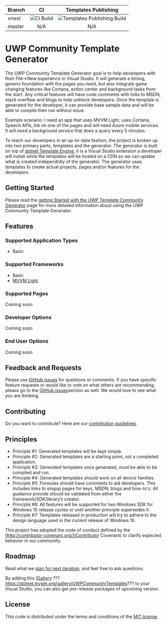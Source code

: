 |Branch|CI        |Templates Publishing |
|:-----|:--------:|:-------------------:|
|vnext|![CI Build](https://winappstudio.visualstudio.com/_apis/public/build/definitions/5c80cfe7-3bfb-4799-9d04-803c84df7a60/114/badge)   | ![Templates Publishing Build](https://winappstudio.visualstudio.com/_apis/public/build/definitions/5c80cfe7-3bfb-4799-9d04-803c84df7a60/113/badge) | 
|master|N/A|N/A| 

UWP Community Template Generator 
===========
The UWP Community Template Generator goal is to help developers with their File->New experience in Visual Studio.  It will generate a strong, generic foundation with the pages you need, but also integrate game changing features like Cortana, action center and background tasks from the start.  Any critical features will have code comments with links to MSDN, stack overflow and blogs to help unblock developers. Once the template is generated for the developer, it can provide base sample data and will be able to compile then run without issue.

Example scenario:
I need an app that uses MVVM Light, uses Cortana, Speech APIs, Ink on one of the pages and will need Azure mobile services.   It will need a background service that does a query every 5 minutes.

To reach our developers in an up-to-date fashion, the project is broken up into two primary parts, templates and the generator.  The generator is built on top of [dotnet Template Engine](https://github.com/dotnet/templating), it is a Visual Studio extension a developer will install while the templates will be hosted on a CDN so we can update what is created independntly of the generator.  The generator uses templates to create actual projects, pages and/or features for the developers. 

## Getting Started
Please read the [getting Started with the UWP Template Community Generator](docs/Getting-Started.md) page for more detailed information about using the UWP Community Template Generator.

## Features

### Supported Application Types
 * Basic

### Supported Frameworks
 * Basic
 * [MVVM Light](http://www.mvvmlight.net/)

### Supported Pages
Coming soon

### Developer Options
Coming soon

### End User Options
Coming soon

## Feedback and Requests
Please use [GitHub issues](https://github.com/Microsoft/UWPCommunityTemplates/issues) for questions or comments.  If you have specific feature requests or would like to vote on what others are recommending, please go to the [GitHub issues](https://github.com/Microsoft/UWPCommunityTemplates/issues)section as well.  We would love to see what you are thinking.

## Contributing
Do you want to contribute? Here are our [contribution guidelines](contributing.md).

## Principles
 * Principle #1: Generated templates will be kept simple.
 * Principle #2: Generated templates are a starting point, not a completed application.
 * Principle #3: Generated templates once generated, must be able to be compiled and run.
 * Principle #4: Generated templates should work on all device families.
 * Principle #5: Formulas should have comments to aid developers.  This includes links to singup pages for keys, MSDN, blogs and how-to's.  All guidance provide should be validated from either the framework/SDK/library’s creator.
 * Principle #6: All features will be supported for two Windows SDK for Windows 10 release cycles or until another principle supersedes it.
 * Principle #7: Templates released in production will try to adhere to the design language used in the current release of Windows 10.

This project has adopted the code of conduct defined by the [http://contributor-covenant.org/](Contributor Covenant) to clarify expected behavior in our community. 

## Roadmap
Read what we [plan for next iteration](https://github.com/Microsoft/UWPCommunityTemplates/issues?q=is%3Aopen+is%3Aissue+milestone%3Av0.1), and feel free to ask questions.

By adding this ([Gallery](TBD) ???https://dotnet.myget.org/gallery/UWPCommunityTemplates??? to your Visual Studio, you can also get pre-release packages of upcoming version.

## License
This code is distributed under the terms and conditions of the [MIT license](LICENSE). 
